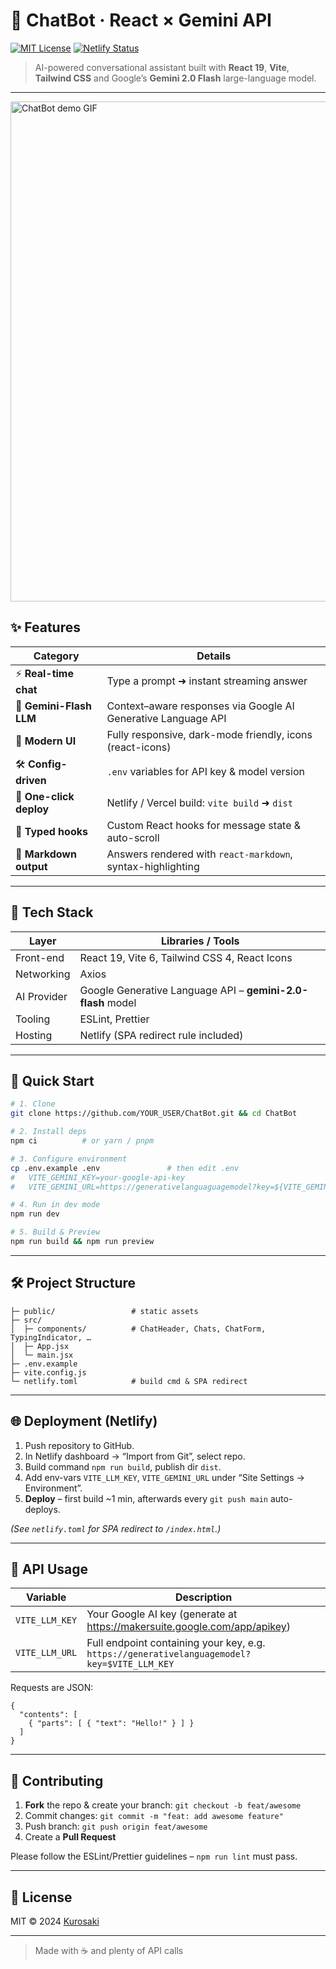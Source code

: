 
# 🤖 ChatBot&nbsp;· React × Gemini API  
[![MIT License](https://img.shields.io/badge/license-MIT-blue.svg)](./LICENSE) 
[![Netlify Status](https://api.netlify.com/api/v1/badges/52ee61ab-d801-4cdf-94a4-8c126d23aafd/deploy-status)](https://app.netlify.com/sites/chatboto/deploys)

> AI-powered conversational assistant built with **React 19**, **Vite**, **Tailwind CSS** and Google’s **Gemini 2.0 Flash** large-language model.

---

<img src="docs/screenshot.gif" alt="ChatBot demo GIF" width="800"/>

## ✨ Features
| Category | Details |
| -------- | ------- |
| ⚡ **Real-time chat** | Type a prompt ➜ instant streaming answer |
| 🧠 **Gemini-Flash LLM** | Context–aware responses via Google AI Generative Language API |
| 🎨 **Modern UI**      | Fully responsive, dark-mode friendly, icons (react-icons) |
| 🛠️ **Config-driven** | `.env` variables for API key & model version |
| 🚀 **One-click deploy** | Netlify / Vercel build: `vite build` ➜ `dist` |
| 🧪 **Typed hooks** | Custom React hooks for message state & auto-scroll |
| 📑 **Markdown output** | Answers rendered with `react-markdown`, syntax-highlighting |

---

## 📂 Tech Stack
| Layer | Libraries / Tools |
| ----- | ----------------- |
| Front-end | React 19, Vite 6, Tailwind CSS 4, React Icons |
| Networking | Axios |
| AI Provider | Google Generative Language API – **gemini-2.0-flash** model |
| Tooling | ESLint, Prettier |
| Hosting | Netlify (SPA redirect rule included) |

---

## 🚀 Quick Start

```bash
# 1. Clone
git clone https://github.com/YOUR_USER/ChatBot.git && cd ChatBot

# 2. Install deps
npm ci          # or yarn / pnpm

# 3. Configure environment
cp .env.example .env               # then edit .env
#   VITE_GEMINI_KEY=your-google-api-key
#   VITE_GEMINI_URL=https://generativelanguaguagemodel?key=${VITE_GEMINI_KEY}

# 4. Run in dev mode
npm run dev

# 5. Build & Preview
npm run build && npm run preview
```

---

## 🛠️ Project Structure
```
├─ public/                 # static assets
├─ src/
│  ├─ components/          # ChatHeader, Chats, ChatForm, TypingIndicator, …
│  ├─ App.jsx
│  └─ main.jsx
├─ .env.example
├─ vite.config.js
└─ netlify.toml            # build cmd & SPA redirect
```

---

## 🌐 Deployment (Netlify)

1. Push repository to GitHub.
2. In Netlify dashboard → “Import from Git”, select repo.
3. Build command `npm run build`, publish dir `dist`.
4. Add env-vars `VITE_LLM_KEY`, `VITE_GEMINI_URL` under “Site Settings → Environment”.
5. **Deploy** – first build ~1 min, afterwards every `git push main` auto-deploys.

*(See `netlify.toml` for SPA redirect to `/index.html`.)*

---

## 🧩 API Usage

| Variable | Description |
| -------- | ----------- |
| `VITE_LLM_KEY` | Your Google AI key (generate at <https://makersuite.google.com/app/apikey>) |
| `VITE_LLM_URL` | Full endpoint containing your key, e.g.<br>`https://generativelanguagemodel?key=$VITE_LLM_KEY` |

Requests are JSON:
```jsonc
{
  "contents": [
    { "parts": [ { "text": "Hello!" } ] }
  ]
}
```

---

## 🤝 Contributing

1. **Fork** the repo & create your branch: `git checkout -b feat/awesome`
2. Commit changes: `git commit -m "feat: add awesome feature"`
3. Push branch: `git push origin feat/awesome`
4. Create a **Pull Request**

Please follow the ESLint/Prettier guidelines – `npm run lint` must pass.

---

## 📜 License

MIT © 2024 [Kurosaki](https://github.com/Soumalya99)

---

> Made with ☕ and plenty of API calls
